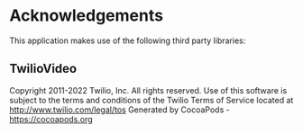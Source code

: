 # Acknowledgements
This application makes use of the following third party libraries:

## TwilioVideo

Copyright 2011-2022 Twilio, Inc. All rights reserved. Use of this software is subject to the terms and conditions of the Twilio Terms of Service located at http://www.twilio.com/legal/tos
Generated by CocoaPods - https://cocoapods.org
